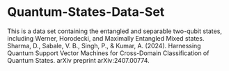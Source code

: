 # Quantum-States-Data-Set
This is a data set containing the entangled and separable two-qubit states, including Werner, Horodecki, and Maximally Entangled Mixed states.
Sharma, D., Sabale, V. B., Singh, P., & Kumar, A. (2024). Harnessing Quantum Support Vector Machines for Cross-Domain Classification of Quantum States. arXiv preprint arXiv:2407.00774.
